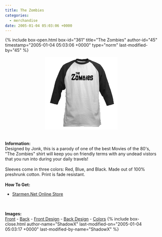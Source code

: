 ```yaml
---
title: The Zombies
categories:
  - merchandise
date: 2005-01-04 05:03:06 +0000
---
```

{% include box-open.html box-id="361" title="The Zombies" author-id="45" timestamp="2005-01-04 05:03:06 +0000" type="norm" last-modified-by="45" %}
	<center>
	<img src="/merchandise/images/smn_tz_title.png" border="0" alt="The Zombies" />
	</center>
	<br /><br />
	<b>Information:</b>
	<br />
	Designed by Jonk, this is a parody of one of the best Movies of the 80's, 
	"The Zombies" shirt will keep you on friendly terms with any undead vistors that 
	you run into during your daily travels! 
	<br /><br />
	Sleeves come in three colors: Red, Blue, and Black. Made out of 100% preshrunk cotton. 
	Print is fade resistant. 
	<br /><br />
	<b>How To Get:</b>
	<br />
	<ul>
	<li><a href="http://www.cafeshops.com/starmen.7680269">Starmen.Net Online Store</a></li>
	</ul>
	<br /><br />
	<b>Images:</b>
	<br />
	<a href="/merchandise/images/smn_tz_front.jpg">Front</a> - <a href="/merchandise/images/smn_tz_back.jpg">Back</a> - <a href="/merchandise/images/smn_tz_fdesign.jpg">Front Design</a> - 
	<a href="/merchandise/images/smn_tz_bdesign.jpg">Back Design</a> - <a href="/merchandise/images/smn_btc.jpg">Colors</a>
{% include box-close.html author-name="ShadowX" last-modified-on="2005-01-04 05:03:17 +0000" last-modified-by-name="ShadowX" %}
